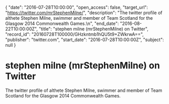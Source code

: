 {
  "date": "2016-07-28T10:00:00", 
  "open_access": false, 
  "target_url": "https://twitter.com/mrStephenMilne/", 
  "description": "The twitter profile of althete Stephen Milne, swimmer and member of Team Scotland for the Glasgow 2014 Commonwealth Games.\n", 
  "end_date": "2016-08-22T10:00:00Z", 
  "title": "stephen milne (mrStephenMilne) on Twitter", 
  "record_id": "20160728T100000/GHzkntmb1hQU5t9+ZWkrwA==", 
  "publisher": "twitter.com", 
  "start_date": "2016-07-28T10:00:00Z", 
  "subject": null
}

# stephen milne (mrStephenMilne) on Twitter

The twitter profile of althete Stephen Milne, swimmer and member of Team Scotland for the Glasgow 2014 Commonwealth Games.
